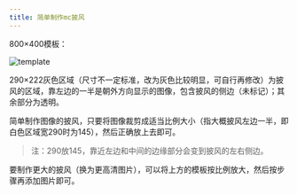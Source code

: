 ```yaml
---
title: 简单制作mc披风
---
```


800×400模板：

![template](https://cdn.jsdelivr.net/gh/Melody-of-Oblivion/MoOpics@main/images/posts/mccape/template.png)

290×222灰色区域（尺寸不一定标准，改为灰色比较明显，可自行再修改）为披风的区域，靠左边的一半是朝外方向显示的图像，包含披风的侧边（未标记）；其余部分为透明。

简单制作图像的披风，只要将图像裁剪成适当比例大小（指大概披风左边一半，即白色区域宽290时为145），然后正确放上去即可。

> 注：290放145，靠近左边和中间的边缘部分会变到披风的左右侧边。

要制作更大的披风（换为更高清图片），可以将上方的模板按比例放大，然后按步骤再添加图片即可。

